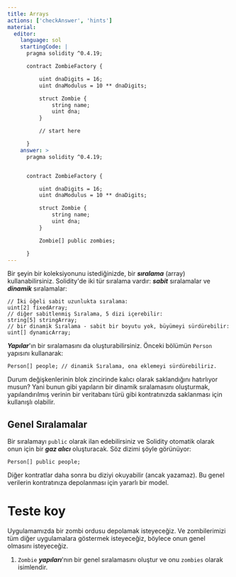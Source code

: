 ```yaml
---
title: Arrays
actions: ['checkAnswer', 'hints']
material:
  editor:
    language: sol
    startingCode: |
      pragma solidity ^0.4.19;

      contract ZombieFactory {

          uint dnaDigits = 16;
          uint dnaModulus = 10 ** dnaDigits;

          struct Zombie {
              string name;
              uint dna;
          }

          // start here

      }
    answer: >
      pragma solidity ^0.4.19;


      contract ZombieFactory {

          uint dnaDigits = 16;
          uint dnaModulus = 10 ** dnaDigits;

          struct Zombie {
              string name;
              uint dna;
          }

          Zombie[] public zombies;

      }
---
```


Bir şeyin bir koleksiyonunu istediğinizde, bir **_sıralama_** (array) kullanabilirsiniz. Solidity'de iki tür sıralama vardır: **_sabit_** sıralamalar ve **_dinamik_** sıralamalar:

```
// İki öğeli sabit uzunlukta sıralama:
uint[2] fixedArray;
// diğer sabitlenmiş Sıralama, 5 dizi içerebilir: 
string[5] stringArray;
// bir dinamik Sıralama - sabit bir boyutu yok, büyümeyi sürdürebilir:
uint[] dynamicArray;
```

**_Yapılar_**'ın bir sıralamasını da oluşturabilirsiniz. Önceki bölümün `Person` yapısını kullanarak: 

```
Person[] people; // dinamik Sıralama, ona eklemeyi sürdürebiliriz.
```

Durum değişkenlerinin blok zincirinde kalıcı olarak saklandığını hatırlıyor musun? Yani bunun gibi yapıların bir dinamik sıralamasını oluşturmak, yapılandırılmış verinin bir veritabanı türü gibi kontratınızda saklanması için kullanışlı olabilir.

## Genel Sıralamalar

Bir sıralamayı `public` olarak ilan edebilirsiniz ve Solidity otomatik olarak onun için bir **_gaz alıcı_** oluşturacak. Söz dizimi şöyle görünüyor: 

```
Person[] public people;
```

Diğer kontratlar daha sonra bu diziyi okuyabilir (ancak yazamaz). Bu genel verilerin kontratınıza depolanması için yararlı bir model.

# Teste koy

Uygulamamızda bir zombi ordusu depolamak isteyeceğiz. Ve zombilerimizi tüm diğer uygulamalara göstermek isteyeceğiz, böylece onun genel olmasını isteyeceğiz.

1. `Zombie` **_yapıları_**'nın bir genel sıralamasını oluştur ve onu `zombies` olarak isimlendir.
